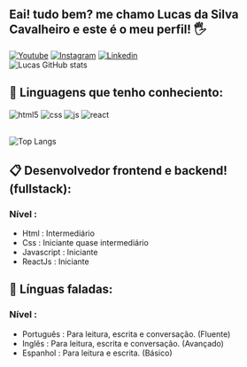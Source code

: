 ## Eai! tudo bem? me chamo Lucas da Silva Cavalheiro e este é o meu perfil! 🖐️


[![Youtube](https://img.shields.io/badge/YouTube-FF0000?style=for-the-badge&logo=youtube&logoColor=white)](https://www.youtube.com/@_Luckyzin_)
[![Instagram](https://img.shields.io/badge/Instagram-E4405F?style=for-the-badge&logo=instagram&logoColor=white)](https://www.instagram.com/llucas_cvl/)
[![Linkedin](https://img.shields.io/badge/LinkedIn-0077B5?style=for-the-badge&logo=linkedin&logoColor=white)](https://www.linkedin.com/in/lucas-da-silva-cavalheiro-aa2118326/)
<br/>
![Lucas GitHub stats](https://github-readme-stats.vercel.app/api?username=LLuckydev&show_icons=true&theme=dark)

## 🔮 Linguagens que tenho conheciento:

<div style="display: inline_block">
  <img align="center" alt="html5" src="https://img.shields.io/badge/HTML5-E34F26?style=for-the-badge&logo=html5&logoColor=white" />
  <img align="center" alt="css" src="https://img.shields.io/badge/CSS3-1572B6?style=for-the-badge&logo=css3&logoColor=white" />
  <img align="center" alt="js" src="https://img.shields.io/badge/JavaScript-F7DF1E?style=for-the-badge&logo=javascript&logoColor=black" />
  <img align="center" alt="react" src="https://img.shields.io/badge/React-20232A?style=for-the-badge&logo=react&logoColor=61DAFB" />
</div><br/>

![Top Langs](https://github-readme-stats.vercel.app/api/top-langs/?username=LLuckydev&hide_progress=true)

## 📋 Desenvolvedor frontend e backend! (fullstack):

### Nível :
- Html : Intermediário
- Css : Iniciante quase intermediário
- Javascript : Iniciante
- ReactJs : Iniciante

## 💬 Línguas faladas:

### Nível :
- Português : Para leitura, escrita e conversação. (Fluente)
- Inglês : Para leitura, escrita e conversação. (Avançado)
- Espanhol : Para leitura e escrita. (Básico)
